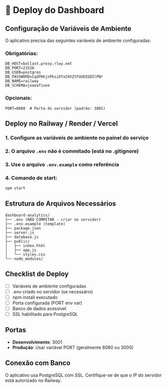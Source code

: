 # 🚀 Deploy do Dashboard

## Configuração de Variáveis de Ambiente

O aplicativo precisa das seguintes variáveis de ambiente configuradas:

### Obrigatórias:
```env
DB_HOST=ballast.proxy.rlwy.net
DB_PORT=21526
DB_USER=postgres
DB_PASSWORD=CqdPHkjnPksiOYxCKVZtFUUOIGDIlPNr
DB_NAME=railway
DB_SCHEMA=joaoafiune
```

### Opcionais:
```env
PORT=8080  # Porta do servidor (padrão: 3001)
```

## Deploy no Railway / Render / Vercel

### 1. Configure as variáveis de ambiente no painel do serviço

### 2. O arquivo `.env` não é commitado (está no .gitignore)

### 3. Use o arquivo `.env.example` como referência

### 4. Comando de start:
```bash
npm start
```

## Estrutura de Arquivos Necessários

```
dashboard-analytics/
├── .env (NÃO COMMITAR - criar no servidor)
├── .env.example (template)
├── package.json
├── server.js
├── database.js
├── public/
│   ├── index.html
│   ├── app.js
│   └── styles.css
└── node_modules/
```

## Checklist de Deploy

- [ ] Variáveis de ambiente configuradas
- [ ] .env criado no servidor (se necessário)
- [ ] npm install executado
- [ ] Porta configurada (PORT env var)
- [ ] Banco de dados acessível
- [ ] SSL habilitado para PostgreSQL

## Portas

- **Desenvolvimento**: 3001
- **Produção**: Usar variável PORT (geralmente 8080 ou 3000)

## Conexão com Banco

O aplicativo usa PostgreSQL com SSL.
Certifique-se de que o IP do servidor está autorizado no Railway.
